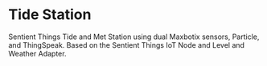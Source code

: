 # Tide Station
 Sentient Things Tide and Met Station using dual Maxbotix sensors, Particle, and ThingSpeak.  Based on the Sentient Things IoT Node and Level and Weather Adapter.
